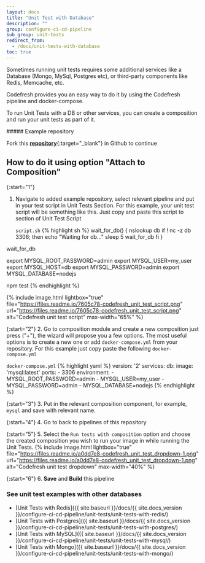 ```yaml
---
layout: docs
title: "Unit Test with Database"
description: ""
group: configure-ci-cd-pipeline
sub_group: unit-tests
redirect_from:
  - /docs/unit-tests-with-database
toc: true
---
```

Sometimes running unit tests requires some additional services like a Database (Mongo, MySql, Postgres etc), or third-party components like Redis, Memcache, etc.

Codefresh provides you an easy way to do it by using the Codefresh pipeline and docker-compose.

To run Unit Tests with a DB or other services, you can create a composition and run your unit tests as part of it.
 
<div class="bd-callout bd-callout-info" markdown="1">
##### Example repository

Fork this [__repository__](https://github.com/codefreshdemo/cf-example-unit-tests-with-composition){:target="_blank"} in Github to continue
</div>

## How to do it using option \"Attach to Composition\"

{:start="1"}
1. Navigate to added example repository, select relevant pipeline and put in your test script in Unit Tests Section. For this example, your unit test script will be something like this. Just copy and paste this script to section of Unit Test Script

    `script.sh`
  {% highlight sh %}
  wait_for_db() {
    nslookup db
    if ! nc -z db 3306; then
      echo "Waiting for db..."
      sleep 5
      wait_for_db
    fi
  }
  
  wait_for_db
  
  export MYSQL_ROOT_PASSWORD=admin
  export MYSQL_USER=my_user
  export MYSQL_HOST=db
  export MYSQL_PASSWORD=admin
  export MYSQL_DATABASE=nodejs
  
  npm test
  {% endhighlight %} 

  {% include image.html lightbox="true" file="https://files.readme.io/7605c78-codefresh_unit_test_script.png" url="https://files.readme.io/7605c78-codefresh_unit_test_script.png" alt="Codefresh unit test script" max-width="65%" %}

{:start="2"}
2. Go to composition module and create a new composition just press ("+"), the wizard will propose you a few options. The most useful options is to create a new one or add `docker-compose.yml` from your repository. For this example just copy paste the following `docker-compose.yml`

  `docker-compose.yml`
{% highlight yaml %}
version: '2'
services:
  db:
    image: 'mysql:latest'
    ports:
      - 3306
    environment:
      - MYSQL_ROOT_PASSWORD=admin
      - MYSQL_USER=my_user
      - MYSQL_PASSWORD=admin
      - MYSQL_DATABASE=nodejs
{% endhighlight %}

{:start="3"}
3. Put in the relevant composition component, for example, `mysql` and save with relevant name.

{:start="4"}
4. Go to back to pipelines of this repository

{:start="5"}
5. Select the `Run tests with composition` option and choose the created composition you wish to run your image in while running the Unit Tests.
{% include image.html lightbox="true" file="https://files.readme.io/a0dd7e8-codefresh_unit_test_dropdown-1.png" url="https://files.readme.io/a0dd7e8-codefresh_unit_test_dropdown-1.png" alt="Codefresh unit test dropdown" max-width="40%" %}

{:start="6"}
6. __Save__ and __Build__ this pipeline

### See unit test examples with other databases
- [Unit Tests with Redis]({{ site.baseurl }}/docs/{{ site.docs_version }}/configure-ci-cd-pipeline/unit-tests/unit-tests-with-redis/) 
- [Unit Tests with Postgres]({{ site.baseurl }}/docs/{{ site.docs_version }}/configure-ci-cd-pipeline/unit-tests/unit-tests-with-postgres/)
- [Unit Tests with MySQL]({{ site.baseurl }}/docs/{{ site.docs_version }}/configure-ci-cd-pipeline/unit-tests/unit-tests-with-mysql/)
- [Unit Tests with Mongo]({{ site.baseurl }}/docs/{{ site.docs_version }}/configure-ci-cd-pipeline/unit-tests/unit-tests-with-mongo/)
